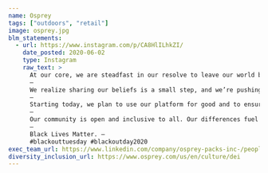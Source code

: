 ```yaml
---
name: Osprey
tags: ["outdoors", "retail"]
image: osprey.jpg
blm_statements:
  - url: https://www.instagram.com/p/CA8HlILhkZI/
    date_posted: 2020-06-02
    type: Instagram
    raw_text: >
      At our core, we are steadfast in our resolve to leave our world better than we found it. Because of that, we’re choosing not to stay silent on the events of this past week and our nation’s long history of systemic racism. We believe there is simply no place for hatred in our communities, in our outdoor spaces—anywhere in the world, period. We stand with the black community to condemn senseless deaths and injustices that permeate all facets of our society.
      —
      We realize sharing our beliefs is a small step, and we’re pushing ourselves to do better. Better starts with listening more and developing an evolving action plan.
      —
      Starting today, we plan to use our platform for good and to ensure BIPOC voices are heard—that means giving them a platform to speak about experiences, better representing people of color through all of our stories and diversifying the non-profits we partner with to better support our core values.
      —
      Our community is open and inclusive to all. Our differences fuel our strengths. Together we can end inequality—and we have no patience for those who say that’s impossible.
      —
      Black Lives Matter. —
      #blackouttuesday #blackoutday2020
exec_team_url: https://www.linkedin.com/company/osprey-packs-inc-/people/
diversity_inclusion_url: https://www.osprey.com/us/en/culture/dei
---
```

